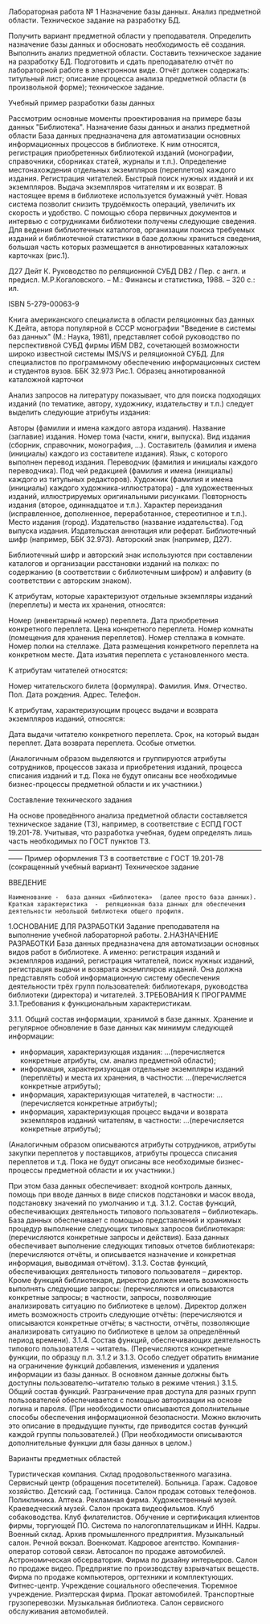 Лабораторная работа № 1 
Назначение базы данных. Анализ предметной области. Техническое задание на разработку БД.


Получить вариант предметной области у преподавателя. 
Определить назначение базы данных и обосновать необходимость её создания.
Выполнить анализ предметной области.
Составить техническое задание на разработку БД. 
Подготовить и сдать преподавателю отчёт по лабораторной работе в электронном виде. Отчёт должен содержать: титульный лист; описание процесса анализа предметной области (в произвольной форме); техническое задание.

 
Учебный пример разработки базы данных

Рассмотрим основные моменты проектирования на примере базы данных "Библиотека".
Назначение базы данных и анализ предметной области
База данных предназначена для автоматизации основных информационных процессов в библиотеке. К ним относятся, регистрация приобретенных библиотекой изданий (монографии, справочники, сборниках статей, журналы и т.п.). Определение местонахождения отдельных экземпляров (переплетов) каждого издания. Регистрация читателей. Быстрый поиск нужных изданий и их экземпляров. Выдача экземпляров читателям и их возврат.
В настоящее время в библиотеке используется бумажный учёт. Новая система позволит снизить трудоёмкость операций, увеличить их скорость и удобство.
С помощью сбора первичных документов и интервью с сотрудниками библиотеки получены следующие сведения. 
Для ведения библиотечных каталогов, организации поиска требуемых изданий и библиотечной статистики в базе должны храниться сведения, большая часть которых размещается в аннотированных каталожных карточках (рис.1). 

Д27 	Дейт К. Руководство по реляционной СУБД DB2 / Пер. с англ. и предисл. М.Р.Когаловского. – М.: Финансы и статистика, 1988. – 320 с.: ил. 

ISBN 5-279-00063-9 

Книга американского специалиста в области реляционных баз данных К.Дейта, автора популярной в СССР монографии "Введение в системы баз данных" (М.: Наука, 1981), представляет собой руководство по перспективной СУБД фирмы ИБМ DB2, сочетающей возможности широко известной системы IMS/VS и реляционной СУБД. 
Для специалистов по программному обеспечению информационных систем и студентов вузов. 
ББК 32.973
Рис.1. Образец аннотированной каталожной карточки

Анализ запросов на литературу показывает, что для поиска подходящих изданий (по тематике, автору, художнику, издательству и т.п.) следует выделить следующие атрибуты издания:

Авторы (фамилии и имена каждого автора издания).
Название (заглавие) издания.
Номер тома (части, книги, выпуска).
Вид издания (сборник, справочник, монография, ...).
Составитель (фамилия и имена (инициалы) каждого из составителе издания).
Язык, с которого выполнен перевод издания.
Переводчик (фамилия и инициалы каждого переводчика).
Под чей редакцией (фамилия и имена (инициалы) каждого из титульных редакторов).
Художник (фамилия и имена (инициалы) каждого художника-иллюстратора) - для художественных изданий, иллюстрируемых оригинальными рисунками.
 Повторность издания (второе, одиннадцатое и т.п.).
 Характер переиздания (исправленное, дополненное, переработанное, стереотипное и т.п.).
 Место издания (город).
 Издательство (название издательства).
 Год выпуска издания.
 Издательская аннотация или реферат.
 Библиотечный шифр (например, ББК 32.973).
Авторский знак (например, Д27).

Библиотечный шифр и авторский знак используются при составлении каталогов и организации расстановки изданий на полках: по содержанию (в соответствии с библиотечным шифром) и алфавиту (в соответствии с авторским знаком). 

К атрибутам, которые характеризуют отдельные экземпляры изданий (переплеты) и места их хранения, относятся:

 Номер (инвентарный номер) переплета.
 Дата приобретения конкретного переплета.
 Цена конкретного переплета.
 Номер комнаты (помещения для хранения переплетов).
 Номер стеллажа в комнате.
 Номер полки на стеллаже.
 Дата размещения конкретного переплета на конкретном месте.
 Дата изъятия переплета с установленного места.

К атрибутам читателей относятся:

 Номер читательского билета (формуляра).
 Фамилия.
 Имя.
Отчество.
Пол.
Дата рождения.
Адрес.
Телефон.

К атрибутам, характеризующим процесс выдачи и возврата экземпляров изданий, относятся:

Дата выдачи читателю конкретного переплета.
Срок, на который выдан переплет.
Дата возврата переплета.
Особые отметки.

(Аналогичным образом выделяются и группируются атрибуты сотрудников, процессов заказа и приобретения изданий, процесса списания изданий и т.д. Пока не будут описаны все необходимые бизнес-процессы предметной области и их участники.)



Составление технического задания

На основе проведённого анализа предметной области составляется техническое задание (ТЗ), например, в соответствие с ЕСПД  ГОСТ 19.201-78. 
Учитывая, что разработка учебная, будем определять лишь часть необходимых по ГОСТ пунктов ТЗ. 
––––––––––––––––––––––––––––––––––––––––––––––––––––––––––––––––––––––––––––
Пример оформления ТЗ в соответствие с ГОСТ 19.201-78 (сокращенный учебный вариант)
Техническое задание 

ВВЕДЕНИЕ

    Наименование -  база данных «Библиотека»  (далее просто база данных).
    Краткая характеристика  -  реляционная база данных для обеспечения деятельности небольшой библиотеки общего профиля.
1.ОСНОВАНИЕ ДЛЯ РАЗРАБОТКИ
      Задание преподавателя на выполнение учебной лабораторной работы.
2.НАЗНАЧЕНИЕ РАЗРАБОТКИ
База данных предназначена для автоматизации основных видов работ в библиотеке. А именно: регистрация изданий и экземпляров изданий, регистрация читателей, поиск нужных изданий, регистрация выдачи и возврата экземпляров изданий.
Она должна представлять собой информационную систему обеспечения  деятельности трёх групп пользователей: библиотекаря, руководства библиотеки (директора) и читателей.
3.ТРЕБОВАНИЯ К ПРОГРАММЕ
3.1.Требования к функциональным характеристикам.

3.1.1. Общий состав информации, хранимой в базе данных.
Хранение и регулярное обновление в базе данных как минимум следующей информации:
- информация, характеризующая издания: …(перечисляется конкретные атрибуты, см. анализ предметной области);
- информация, характеризующая отдельные экземпляры изданий (переплёты) и места их хранения, в частности: …(перечисляется конкретные атрибуты);
- информация, характеризующая читателей, в частности: …(перечисляется конкретные атрибуты);
- информация, характеризующая процесс выдачи и возврата экземпляров изданий читателям, в частности: …(перечисляется конкретные атрибуты);

(Аналогичным образом описываются атрибуты сотрудников, атрибуты закупки переплетов у поставщиков, атрибуты процесса списания переплетов и т.д. Пока не будут описаны все необходимые бизнес-процессы предметной области и их участники.)

При этом база данных обеспечивает: входной контроль данных, помощь при вводе данных в виде списков подстановки и масок ввода, подстановку значений по умолчанию и т.д. 
3.1.2. Состав функций, обеспечивающих деятельность типового пользователя – библиотекарь.
База данных обеспечивает с помощью представлений и хранимых процедур выполнение следующих типовых запросов библиотекаря: (перечисляются конкретные запросы и действия).
База данных обеспечивает выполнение следующих типовых отчетов библиотекаря: (перечисляются отчёты, и описывается назначение и конкретная информация, выводимая отчётом).
 3.1.3. Состав функций, обеспечивающих деятельность типового пользователя – директор.
Кроме функций библиотекаря, директор должен иметь возможность выполнять следующие запросы: (перечисляются и описываются конкретные запросы; в частности, запросы, позволяющие анализировать ситуацию по библиотеке в целом).
Директор должен иметь возможность строить следующие отчёты: (перечисляются и описываются конкретные отчёты; в частности, отчёты, позволяющие анализировать ситуацию по библиотеке в целом за определённый период времени).
3.1.4. Состав функций, обеспечивающих деятельность типового пользователя – читатель.
(Перечисляются конкретные функции, по образцу п.п. 3.1.2 и 3.1.3.  Особо следует обратить внимание на ограничение функций добавления, изменения и удаления информации из базы данных. В основном данные должны быть доступны пользователю-читателю только в режиме чтения.) 
3.1.5. Общий состав функций.
Разграничение прав доступа для разных групп пользователей обеспечивается с помощью авторизации на основе логина и пароля. (При необходимости описываются дополнительные способы обеспечения информационной безопасности. Можно включить это описание в предыдущие пункты, где приводится состав функций каждой группы пользователей.)
(При необходимости описываются дополнительные функции для базы данных в целом.)


Варианты предметных областей 

Туристическая компания.
Склад продовольственного магазина.
Сервисный центр (обращения посетителей).
Больница.
Гараж.
Садовое хозяйство.
Детский сад.
Гостиница.
Салон продаж сотовых телефонов.
Поликлиника.
Аптека.
Рекламная фирма.
Художественный музей.
Краеведческий музей.
Салон проката видеофильмов.
Клуб собаководства.
Клуб филателистов.
Обучение и сертификация клиентов фирмы, торгующей ПО.
Система по налогоплательщикам  и ИНН.
Кадры.
Военный склад.
Архив промышленного предприятия.
Музыкальный салон.
Речной вокзал.
Военкомат.
Кадровое агентство.
Компания-оператор сотовой связи.
Автосалон по продаже автомобилей.
Астрономическая обсерватория.
Фирма по дизайну интерьеров.
Салон по продаже видео.
Предприятие по производству взрывчатых веществ.
 Фирма по продаже компьютеров, оргтехники и комплектующих.
Фитнес-центр.
Учреждение социального обеспечения.
 Тюремное учреждение.
Риэлтерская фирма.
Прокат автомобилей.
Транспортные грузоперевозки.
Музыкальная библиотека.
Салон сервисного обслуживания автомобилей.

